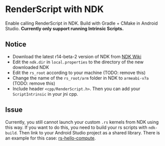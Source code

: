 # RenderScript with NDK
Enable calling RenderScript in NDK. Build with Gradle + CMake in Android Studio. **Currently only support running Intrinsic Scripts.**

## Notice
 * Download the latest r14-beta-2 version of NDK from [NDK Wiki](https://github.com/android-ndk/ndk/wiki)
 * Edit the `ndk.dir` in `local.properties` to the directory of the new downloaded NDK
 * Edit the `rs_root` according to your machine (TODO: remove this)
 * Change the name of the `rs_root/arm` folder in NDK to `armeabi-v7a` (TODO: remove this)
 * Include header `<cpp/RenderScript.h>`. Then you can add your `ScriptIntrinsic` in your jni cpp.
 
## Issue
Currently, you still cannot launch your custom `.rs` kernels from NDK using this way. If you want to do this, you need to build your rs scripts with `ndk-build`. Then link to your Android Studio project as a shared library. There is an example for this case: [rs-hello-compute](https://android.googlesource.com/platform/ndk/+/master/tests/build/rs-hello-compute/jni/). 
